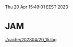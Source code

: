 Thu 20 Apr 15:49:01 EEST 2023
# JAM
<a href='./cache/202304/20_15.log'>./cache/202304/20_15.log</a>
